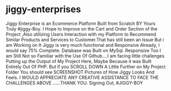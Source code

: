 # jiggy-enterprises
Jiggy Enterprise is an Ecommerce Platform Built from Scratch BY Yours Truly #jiggy-Boy.
I Hope to Improve on the Cart and Order Section of the Project ,Also utilizing Users Interaction with my Platform to Recommend Similar Products and Services to Customer.That has still been an Issue But i am Working on It
Jiggy is very much functional and Responsive Already, I would say 75%  Complete.
Database was Built on MySql. Responsive Too
I am Still Not so Familiar with the Use Of Github....I am facing little challenges Putting up the Output of My Project Here, Maybe Because it was Built Entirely Out Of PHP.
But if you SCROLL DOWN A Little Further on My Project Folder You should see SCREENSHOT Pictures of How Jiggy Looks And Feels.
I  WOULD APPRECIATE ANY CREATIVE ASSISTANCE TO FACE THE CHALLENGES ABOVE ......THANK YOU.
Signing Out,
#JIGGY-BOY


